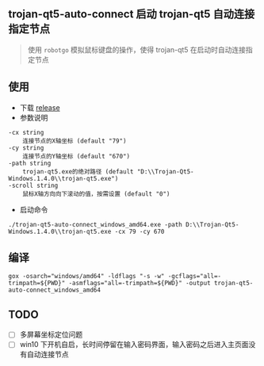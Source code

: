 ## trojan-qt5-auto-connect 启动 trojan-qt5 自动连接指定节点
> 使用 `robotgo` 模拟鼠标键盘的操作，使得 trojan-qt5 在启动时自动连接指定节点

## 使用
- 下载 [release](https://github.com/hezhizheng/trojan-qt5-auto-connect/releases)
- 参数说明
```
-cx string
    连接节点的X轴坐标 (default "79")
-cy string
    连接节点的Y轴坐标 (default "670")
-path string
    trojan-qt5.exe的绝对路径 (default "D:\\Trojan-Qt5-Windows.1.4.0\\trojan-qt5.exe")
-scroll string
    鼠标X轴方向向下滚动的值，按需设置 (default "0")
```
- 启动命令
```
./trojan-qt5-auto-connect_windows_amd64.exe -path D:\\Trojan-Qt5-Windows.1.4.0\\trojan-qt5.exe -cx 79 -cy 670
```

## 编译
```
gox -osarch="windows/amd64" -ldflags "-s -w" -gcflags="all=-trimpath=${PWD}" -asmflags="all=-trimpath=${PWD}" -output trojan-qt5-auto-connect_windows_amd64
```
## TODO
- [ ] 多屏幕坐标定位问题
- [ ] win10 下开机自启，长时间停留在输入密码界面，输入密码之后进入主页面没有自动连接节点